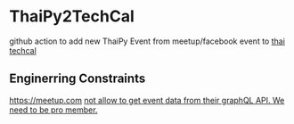 # ThaiPy2TechCal
github action to add new ThaiPy Event from meetup/facebook event to [thai techcal](https://th.techcal.dev/)

## Enginerring Constraints

<https://meetup.com> [not allow to get event data from their graphQL API. We need to be pro member.](https://www.meetup.com/api/general/#graphQl-introduction) 
